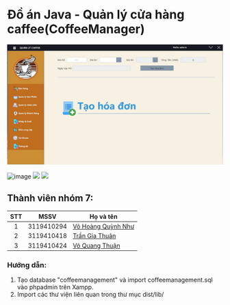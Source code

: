 # Đồ án Java - Quản lý cửa hàng caffee(CoffeeManager)
![Alt text](imgReadme/main.jpg?raw=true "Màn hình chính")

![image](https://user-images.githubusercontent.com/75055290/118688787-91dc3180-b830-11eb-9cd6-a1576de613b6.png)
 ![](https://img.shields.io/github/tag/pandao/editor.md.svg)  ![](https://img.shields.io/bower/v/editor.md.svg) 
## Thành viên nhóm 7:
|STT  |MSSV        |Họ và tên       |
|:---:|:----------:|----------------|
|1    |3119410294  |[Võ Hoàng Quỳnh Như](https://www.facebook.com/)|
|2    |3119410418  |[Trần Gia Thuân](https://www.facebook.com/)|
|3    |3119410424  |[Võ Quang Thuận](https://www.facebook.com/)|
### Hướng dẫn:
1) Tạo database "coffeemanagement" và import coffeemanagement.sql vào phpadmin trên Xampp.
2) Import các thư viện liên quan trong thư mục dist/lib/
